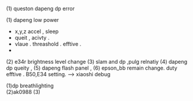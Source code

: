 (1) queston 
dapeng dp error 

(1) dapeng low  power 
- x,y,z accel , sleep
- queit , acivty .
- vlaue . threashold . efftive . 
- 

(2) e34r brightness level change 
(3) slam and dp ,pulg relnatiy
(4) dapeng dp queity , 
(5) dapeng flash panel ,
(6) epson_bb remain change. duty efftive . B50,E34 setting. --> xiaoshi debug


(1)dp breathlighting  
(2)ak0988 
(3)
